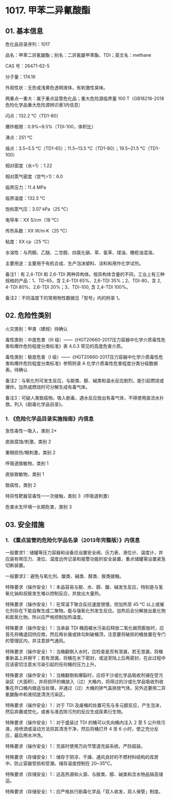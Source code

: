 # 1017. 甲苯二异氰酸酯

## 01. 基本信息

危化品目录序列：1017

品名：甲苯二异氰酸酯；别名：二异氰酸甲苯酯、TDI；英文名：methane

CAS 号：26471-62-5

分子量：174.16

外观性状：无色或浅黄色透明液体，有刺激性臭味。

两重点一重大：属于重点监管危化品；重大危险源临界量 100 T（GB18218-2018危险化学品重大危险源辨识表1内信息）

闪点：132.2 ℃（TD1-80）

爆炸极限：0.9%~9.5%（TDl-100，体积比）

沸点：251 ℃

熔点：3.5~5.5 ℃（TD1-65）；11.5~13.5 ℃（TD1-80）；19.5~21.5 ℃（TD1-100）

相对密度（水=1）：1.22

相对蒸气密度（空气=1)：6.0

临界压力：11.4 MPa

临界温度：132.5 ℃

饱和蒸气压：3.07 kPa（25 ℃）

电导率：XX S/cm（18 ℃）

传热系数：XX W/m·K（25 ℃）

粘度：XX cp（25 ℃）

水溶性：与丙酮、乙醚、二甘醇、四氯化碳、萃、氯苯、煤油、橄榄油混溶。

主要用途：主要用于有机合成、生产泡沫塑料、涂料和用作化学试剂。

备注1：有 2,4-TDI 和 2,6-TDI 两种异构体。按异构体含量的不同，工业上有三种规格的产品：1、TD-65，含 2,4-TDI 65%、2,6-TDI 35%；2、TDl-80，含 2, 4-TDI 80%、2,6-TDI 20%；3、TDl-100, 含 2,4-TDI 100%。

备注2：不同温度下的常用物性数据见「型号」内的附录 1。

## 02. 危险性类别

火灾类别：甲类（建规）待确认

毒性类别：中度危害（Ⅲ 级）——《HGT20660-2017压力容器中化学介质毒性危害和爆炸危险程度分类标准》表 4.0.3 常见的高度危害介质。

毒性类别：极度危害（I 级）——《HGT20660-2017压力容器中化学介质毒性危害和爆炸危险程度分类标准》参照附录 A 化学介质毒性危害程度分类分级数据表。待确认

备注2：与氧化剂可发生反应，与胺类、醇、碱类和温水反应剧烈，能引起燃烧或爆炸。加热或燃烧时可分解生成有毒气体。

备注3：可疑人类致癌物。吸入剧毒，遇水反应放出有毒气体，不得使用直流水扑救。列入《剧毒化学品目录》。

### 1. 《危险化学品目录实施指南》内信息

急性毒性一吸入，类别 2* 

皮肤腐蚀/刺激，类别 2 

重眼损伤/眼刺激，类别 2 

呼吸道致敏物，类别 1 

皮肤致敏物，类别 1 

致癌性，类别 2

特异性靶器官毒性一一次接触，类别 3（呼吸道刺激）

危害水生环境一长期危害，类别 3

## 03. 安全措施

### 1. 《重点监管的危险化学品名录（2013年完整版）》内信息

一般要求1：储罐等压力容器和设备应设置安全阀、压力表、液位计、温度计，并应装有带压力、液位、温度远传记录和报警功能的安全装置，重点储罐需设置紧急切断装置。

一般要求2：避免与氧化剂、酸类、碱类、醇类、胺类接触。

特殊要求（操作安全）1：本品容易与胺、水、醇、酸、碱发生反应，特别是与氢氧化钠和叔胺发生难以控制反应，并放出大量热。

特殊要求（操作安全）1：在常温下聚合反应速度很慢，但加热至 45 ℃ 以上或催化剂存在下能自聚生成二聚物。能与强氧化剂发生反应。加热后会分解放出氰化物和氮氧化物。所以应严格控制加热温度。

特殊要求（操作安全）1：当承装 TDI 桶因被水污染后释放二氧化碳而膨胀时，应首先将桶退回供应商，然后用长锥或铁勾刺破桶顶，注意要将破损的桶放置在专门的管理区内，并注意排气通风。

特殊要求（操作安全）1：当桶翻倒入水时，应检查是否有泄漏，若无泄漏，将桶重新盖上并擦干；若有泄漏，将桶在水下密封，或送至陆上后再密封，在此过程中应该密切注意水污染引起的任何桶的压力上升。

特殊要求（操作安全）1：当桶翻倒和爆裂时，应将干沙或化学品吸收剂铺在受污染区（大面积），并将损环的桶放入（过）大桶内，将用过的沙或化学品吸收剂收集在开口桶内做适当处理，并通过（过）大桶的排气盖排放气体。另外还要用二异氰酸酯中和液彻底清洗污染区。

特殊要求（操作安全）1：对于 TDI 及废桶的处置可先与多元醇反应，产生泡沫，然后弃置或焚化。或者与液态除污剂的反应生成尿素衍生物。

特殊要求（操作安全）1：对于盛装过 TDI 的桶可以先向桶内注入 2 至 5 公升除污液，用喷洒或滚动方法将其清洗干净，然后将桶打开 4 至 6 小时，使之充分反应，最后用水冲洗。

特殊要求（操作安全）1：充装时使用万向节管道充装系统，严防超装。

特殊要求（存储安全）1：储存于阴凉、干燥、通风良好的不燃材料结构的库房中，防止容器受损和受潮。储存温度控制在 20~35℃。

特殊要求（存储安全）1：远高热源和火源、与胺类、醇、碱类和含水物品隔高储运。

特殊要求（存储安全）1：应严格执行剧毒化学品「双人收发，双人保管」制度。

